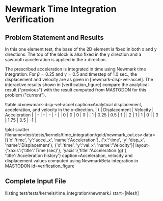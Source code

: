 # Newmark Time Integration Verification

## Problem Statement and Results

In this one element test, the base of the 2D element is fixed in both x and y directions. The top of
the block is also fixed in the y direction and a sawtooth acceleration is applied in the x direction.

The prescribed acceleration is integrated in time using Newmark time integration.
For $\beta = 0.25$ and $\gamma = 0.5$ and timestep of 1.0 sec., the displacement and velocity
are as given in [newmark-disp-vel-accel]. The interactive results shown in
[verification_figure] compare the analytical result ("previous") with the result computed
from MASTODON for this problem ("current").

!table id=newmark-disp-vel-accel caption=Analytical displacement, acceleration, and velocity in the x-direction.
| t | Displacement | Velocity | Acceleration |
| - | - | - | - |
| 0 | 0    | 0   |  0 |
| 1 | 0.25 | 0.5 |  1 |
| 2 | 1    | 1   |  0 |
| 3 | 1.75 | 0.5 | -1 |

!plot scatter filename=test/tests/kernels/time_integration/gold/newmark_out.csv
              data=[{'x':'time', 'y':'accel_x', 'name':'Acceleration'},
                    {'x':'time', 'y':'disp_x', 'name':'Displacement'},
                    {'x':'time', 'y':'vel_x', 'name':'Velocity'}]
              layout={'xaxis':{'title':'Time (sec)'},
                      'yaxis':{'title':'Acceleration (g)'},
                      'title':'Acceleration history'}
              caption=Acceleration, velocity and displacement values computed using NewmarkBeta integration in MASTODON
              id=verification_figure

## Complete Input File

!listing test/tests/kernels/time_integration/newmark.i
         start=[Mesh]
